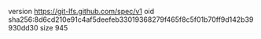 version https://git-lfs.github.com/spec/v1
oid sha256:8d6cd210e91c4af5deefeb33019368279f465f8c5f01b70ff9d142b39930dd30
size 945
